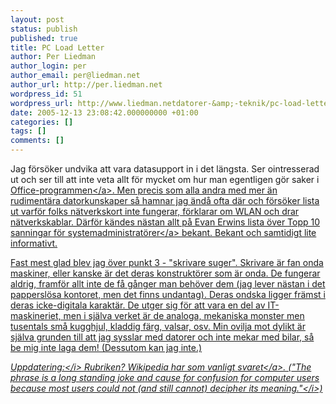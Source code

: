 ```yaml
---
layout: post
status: publish
published: true
title: PC Load Letter
author: Per Liedman
author_login: per
author_email: per@liedman.net
author_url: http://per.liedman.net
wordpress_id: 51
wordpress_url: http://www.liedman.netdatorer-&amp;-teknik/pc-load-letter/
date: 2005-12-13 23:08:42.000000000 +01:00
categories: []
tags: []
comments: []
---
```

Jag f&ouml;rs&ouml;ker undvika att vara datasupport in i det l&auml;ngsta. Ser ointresserad ut och ser till att inte veta allt f&ouml;r mycket om hur man egentligen g&ouml;r saker i <a href="http:&#47;&#47;office.microsoft.com&#47;sv-se&#47;default.aspx">Office-programmen<&#47;a>. Men precis som alla andra med mer &auml;n rudiment&auml;ra datorkunskaper s&aring; hamnar jag &auml;nd&aring; ofta d&auml;r och f&ouml;rs&ouml;ker lista ut varf&ouml;r folks n&auml;tverkskort inte fungerar, f&ouml;rklarar om WLAN och drar n&auml;tverkskablar. D&auml;rf&ouml;r k&auml;ndes n&auml;stan allt p&aring; Evan Erwins lista &ouml;ver <a href="http:&#47;&#47;www.misterorange.com&#47;2005&#47;12&#47;top-10-system-administrator-truths.html">Topp 10 sanningar f&ouml;r systemadministrat&ouml;rer<&#47;a> bekant. Bekant och samtidigt lite informativt.

Fast mest glad blev jag &ouml;ver punkt 3 - "skrivare suger". Skrivare &auml;r fan onda maskiner, eller kanske &auml;r det deras konstrukt&ouml;rer som &auml;r onda. De fungerar aldrig, framf&ouml;r allt inte de f&aring; g&aring;nger man beh&ouml;ver dem (jag lever n&auml;stan i det pappersl&ouml;sa kontoret, men det finns undantag). Deras ondska ligger fr&auml;mst i deras icke-digitala karakt&auml;r. De utger sig f&ouml;r att vara en del av IT-maskineriet, men i sj&auml;lva verket &auml;r de analoga, mekaniska monster men tusentals sm&aring; kugghjul, kladdig f&auml;rg, valsar, osv. Min ovilja mot dylikt &auml;r sj&auml;lva grunden till att jag sysslar med datorer och inte mekar med bilar, s&aring; be mig inte laga dem! (Dessutom kan jag inte.)

<i>Uppdatering:<&#47;i> Rubriken? Wikipedia har som vanligt <a href="http:&#47;&#47;en.wikipedia.org&#47;wiki&#47;PC_Load_Letter">svaret<&#47;a>. (<i>"The phrase is a long standing joke and cause for confusion for computer users because most users could not (and still cannot) decipher its meaning."<&#47;i>)
